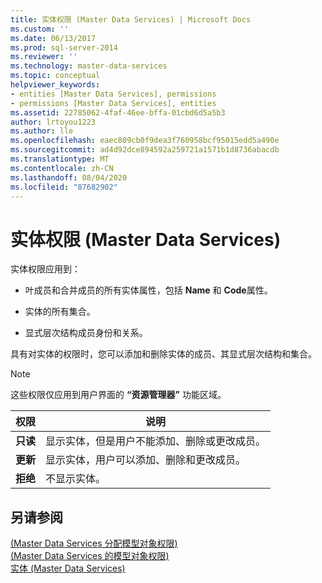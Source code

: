 ```yaml
---
title: 实体权限 (Master Data Services) | Microsoft Docs
ms.custom: ''
ms.date: 06/13/2017
ms.prod: sql-server-2014
ms.reviewer: ''
ms.technology: master-data-services
ms.topic: conceptual
helpviewer_keywords:
- entities [Master Data Services], permissions
- permissions [Master Data Services], entities
ms.assetid: 22785062-4faf-46ee-bffa-01cbd6d5a5b3
author: lrtoyou1223
ms.author: lle
ms.openlocfilehash: eaec809cb0f9dea3f760958bcf95015edd5a490e
ms.sourcegitcommit: ad4d92dce894592a259721a1571b1d8736abacdb
ms.translationtype: MT
ms.contentlocale: zh-CN
ms.lasthandoff: 08/04/2020
ms.locfileid: "87682902"
---
```

# <a name="entity-permissions-master-data-services"></a>实体权限 (Master Data Services)
  实体权限应用到：  
  
-   叶成员和合并成员的所有实体属性，包括 **Name** 和 **Code**属性。  
  
-   实体的所有集合。  
  
-   显式层次结构成员身份和关系。  
  
 具有对实体的权限时，您可以添加和删除实体的成员、其显式层次结构和集合。  
  
> [!NOTE]  
>   这些权限仅应用到用户界面的 **“资源管理器”** 功能区域。  
  
|权限|说明|  
|----------------|-----------------|  
|**只读**|显示实体，但是用户不能添加、删除或更改成员。|  
|**更新**|显示实体，用户可以添加、删除和更改成员。|  
|**拒绝**|不显示实体。|  
  
## <a name="see-also"></a>另请参阅  
 [&#40;Master Data Services 分配模型对象权限&#41;](assign-model-object-permissions-master-data-services.md)   
 [&#40;Master Data Services 的模型对象权限&#41;](../../2014/master-data-services/model-object-permissions-master-data-services.md)   
 [实体 (Master Data Services)](../../2014/master-data-services/entities-master-data-services.md)  
  
  
